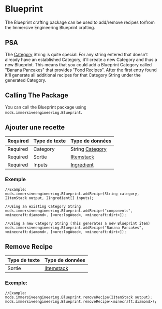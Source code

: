 # Blueprint

The Blueprint crafting package can be used to add/remove recipes to/from the Immersive Engineering Blueprint crafting.

## PSA

The [Category](/Mods/Immersive_Engineering/Variables/Categories/) String is quite special. For any string entered that doesn't already have an established Category, it'll create a new Category and thus a new Blueprint. This means that you could add a Blueprint Category called "Banana Pancakes" that provides "Food Recipes". After the first entry found it'll generate all additional recipes for that Category String under the generated Category.

## Calling The Package

You can call the Blueprint package using `mods.immersiveengineering.Blueprint`.

## Ajouter une recette

| Required | Type de texte | Type de données                                                      |
| -------- | ------------- | -------------------------------------------------------------------- |
| Required | Category      | String [Category](/Mods/Immersive_Engineering/Variables/Categories/) |
| Required | Sortie        | [IItemstack](/Vanilla/Items/IItemStack/)                             |
| Required | Inputs        | [Ingrédient](/Vanilla/Variable_Types/IIngredient/)                   |

### Exemple

```zenscript
//Example:
mods.immersiveengineering.Blueprint.addRecipe(String category, IItemStack output, IIngredient[] inputs);

//Using an existing Category String
mods.immersiveengineering.Blueprint.addRecipe("components", <minecraft:diamond>, [<ore:logWood>, <minecraft:dirt>]);

//Using a new Category String (This generates a new Blueprint item)
mods.immersiveengineering.Blueprint.addRecipe("Banana Pancakes", <minecraft:diamond>, [<ore:logWood>, <minecraft:dirt>]);
```

## Remove Recipe

| Type de texte | Type de données                          |
| ------------- | ---------------------------------------- |
| Sortie        | [IItemstack](/Vanilla/Items/IItemStack/) |

### Exemple:

```zenscript
//Example:
mods.immersiveengineering.Blueprint.removeRecipe(IItemStack output);
mods.immersiveengineering.Blueprint.removeRecipe(<minecraft:diamond>);
```